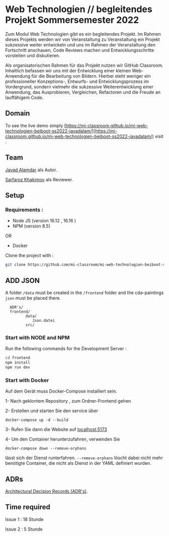 # Web Technologien // begleitendes Projekt Sommersemester 2022

Zum Modul Web Technologien gibt es ein begleitendes Projekt. Im Rahmen dieses Projekts werden wir von Veranstaltung zu Veranstaltung ein Projekt sukzessive weiter entwickeln und uns im Rahmen der Veranstaltung den Fortschritt anschauen, Code Reviews machen und Entwicklungsschritte vorstellen und diskutieren.

Als organisatorischen Rahmen für das Projekt nutzen wir GitHub Classroom. Inhaltlich befassen wir uns mit der Entwicklung einer kleinen Web-Anwendung für die Bearbeitung von Bildern. Hierbei steht weniger ein professioneller Konzeptions-, Entwurfs- und Entwicklungsprozess im Vordergrund, sondern vielmehr die sukzessive Weiterentwicklung einer Anwendung, das Ausprobieren, Vergleichen, Refactoren und die Freude an lauffähigem Code.

## Domain 
To see the live demo simply [https://mi-classroom.github.io/mi-web-technologien-beiboot-ss2022-javadalam/](https://mi-classroom.github.io/mi-web-technologien-beiboot-ss2022-javadalam/) visit .

## Team 
[Javad Alamdar](https://github.com/javadalam) als Autor.

[Sarfaroz Khakimov](https://github.com/Sarfaroz) als Reviewer.

## Setup 
### Requirements :

- Node JS (version 16.12 , 16.16 )
- NPM (version 8.5)

OR 
- Docker

Clone the project with :
```sh
git clone https://github.com/mi-classroom/mi-web-technologien-beiboot-ss2022-javadalam.git
```
## ADD JSON 

A folder `/data` must be created in the `/frontend` folder and the cda-paintings `json` must be placed there.

``` 
  ADR's/
  frontend/
         data/
            Json.datei
         src/
```         

### Start with NODE and NPM 
Run the following commands for the Development Server :

```sh
cd frontend
npm install 
npm run dev
```

### Start with Docker 

Auf dem Gerät muss Docker-Compose installiert sein.

1- Nach geklontem Repository , zum Ordner-Frontend gehen

2- Erstellen und starten Sie den service über 
```
docker-compose up -d --build
``` 
3- Rufen Sie dann die Website auf  [localhost:5173](http://localhost:5173/)

4- Um den Container herunterzufahren, verwenden Sie 
```
docker-compose down --remove-orphans
```
lässt sich der Dienst runterfahren. `--remove-orphans` löscht dabei nicht mehr benötigte Container, die nicht als Dienst in der YAML definiert wurden.

## ADRs
[Architectural Decision Records (ADR's)](./ADR's/README.md).

## Time required

Issue 1 : 18 Stunde

Issue 2 : 5 Stunde
